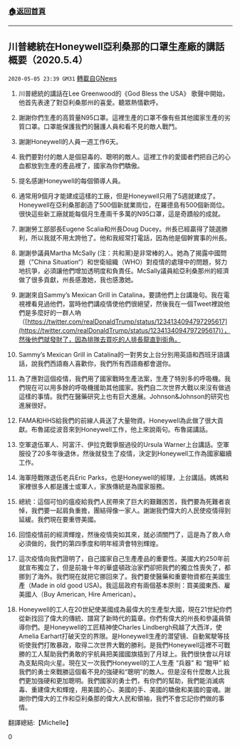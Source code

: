 ###  [:house:返回首頁](https://github.com/ourhimalayas/txt)
---

## 川普總統在Honeywell亞利桑那的口罩生產廠的講話概要（2020.5.4）
`2020-05-05 23:39 GM31` [轉載自GNews](https://gnews.org/zh-hant/195151/)

1. 川普總統的講話在Lee Greenwood的《God Bless the USA》 歌聲中開始，他首先表達了對亞利桑那州的喜愛。聽眾熱情歡呼。

2. 謝謝你們生產的高質量N95口罩。這裡生產的口罩不像有些其他國家生產的劣質口罩。口罩能保護我們的醫護人員和看不見的敵人戰鬥。

3. 謝謝Honeywell的人員一週工作6天。

4. 我們要對付的敵人是個惡毒的、聰明的敵人。這裡工作的愛國者們把自己的心血都放到生產的產品裡了，國家為你們驕傲。

5. 提名感謝Honeywell的每個領導人員。

6. 通常用9個月才能建成這樣的工廠，但是Honeywell只用了5週就建成了。Honeywell在亞利桑那創造了500個新就業崗位，在羅德島有500個新崗位。很快這些新工廠就能每個月生產兩千多萬的N95口罩，這是奇蹟般的成就。

7. 謝謝勞工部部長Eugene Scalia和州長Doug Ducey。州長已經贏得了競選勝利，所以我就不用太誇他了。他和我經常打電話，因為他是個幹實事的州長。

8. 謝謝參議員Martha McSally (注：共和黨)是非常棒的人。她為了揭露中國問題（”China Situation“）和世衛組織（WHO）對疫情的處理中的問題，努力地抗爭，必須讓他們增加透明度和負責任。McSally議員給亞利桑那州的經濟做了很多貢獻，州長感激她，我也感激她。

9. 謝謝來自Sammy’s Mexican Grill in Catalina，要請他們上台講幾句。我在電視裡看見過他們，當時他們講疫情使他們很絕望，然後我在一個Tweet裡說他們是多麼好的一群人吶 （[https://twitter.com/realDonaldTrump/status/1234134094797295617](https://twitter.com/realDonaldTrump/status/1234134094797295617)），然後他們就發財了，因為排隊去買吃的人排長龍直到街角。

10. Sammy’s Mexican Grill in Catalina的一對男女上台分別用英語和西班牙語講話，說我們西語裔人喜歡你，我們所有西語裔都會選你。

11. 為了應對這個疫情，我們用了國家戰時生產法案，生產了特別多的呼吸機。我們現在可以用多餘的呼吸機援助其他國家。我們自二次世界大戰以來沒有做過這樣的事情。我們在醫藥研究上也有巨大進展。Johnson&Johnson的研究也進展很好。

12. FAMA和HHS給我們的前線人員送了大量物資。Honeywell為此做了很大貢獻。布魯諾從波音來到Honeywell工作，他上來說兩句。布魯諾講話。

13. 空軍退伍軍人、阿富汗、伊拉克戰爭服過役的Ursula Warner上台講話。空軍服役了20多年後退休，然後就發生了疫情，決定到Honeywell工作為國家繼續工作。

14. 海軍陸戰隊退伍老兵Eric Parks，也是Honeywell的經理，上台講話。媽媽和家裡很多人都是護士或軍人，家族傳統是為國家服務。

15. 總統：這個可怕的瘟疫給我們人民帶來了巨大的艱難困苦，我們要為死難者哀悼，我們要一起肩負重擔，團結得像一家人。謝謝我們偉大的人民使疫情得到延緩。我們現在要重啓美國。

16. 回憶疫情前的經濟輝煌，然後疫情突如其來，就必須關門了，這是為了救人命必須做的，我們的第四季度和明年經濟會特別輝煌。

17. 這次疫情向我們證明了，自己國家自己生產產品的重要性。美國大約250年前就宣布獨立了，但是前幾十年的華盛頓政治家們卻把我們的獨立性喪失了，都挪到了海外。我們現在就把它挪回來了。我們要使醫藥和重要物資都在美國生產（Made in old good USA)。我這屆政府有兩個基本原則：買美國東西、雇美國人（Buy American, Hire American）。

18. Honeywell的工人在20世紀使美國成為最偉大的生產型大國，現在21世紀你們從新找回了偉大的傳統、譜寫了新時代的篇章。你們有偉大的州長和參議員領導你們。是Honeywell的工匠精神使Charles Lindbergh飛越了大西洋，使Amelia Earhart打破天空的界限。是Honeywell生產的潜望镜、自動駕駛等技術使我們打敗暴政，取得二次世界大戰的勝利。是我們Honeywell這裡不可戰勝的工人幫助我們勇敢的宇航員把美國國旗插到了月球上。我們很快會以月球為支點飛向火星。現在又一次我們Honeywell的工人生產 “兵器” 和 “鎧甲” 給我們的勇士來戰勝這個看不見的強硬和“聰明”的敵人。但是沒有什麼敵人比我們更加強硬和更加聰明。我們國家的勇士們，有你們的幫助，我們能消滅病毒、重建偉大和輝煌，用美國的心、美國的手、美國的驕傲和美國的靈魂。謝謝你們偉大的工作和亞利桑那的偉大人民和領袖，我們不會忘記你們做的事情。

翻譯總結:【Michelle】

0
